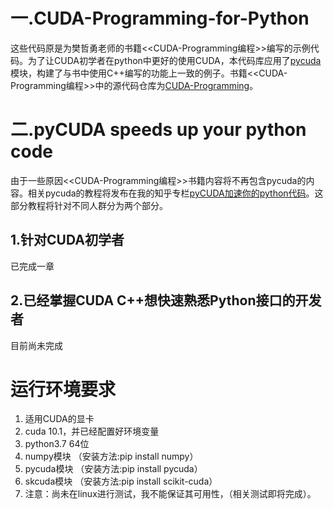 # 一.CUDA-Programming-for-Python
这些代码原是为樊哲勇老师的书籍<<CUDA-Programming编程>>编写的示例代码。为了让CUDA初学者在python中更好的使用CUDA，本代码库应用了[pycuda](https://mathema.tician.de/software/pycuda/)模块，构建了与书中使用C++编写的功能上一致的例子。书籍<<CUDA-Programming编程>>中的源代码仓库为[CUDA-Programming](https://github.com/brucefan1983/CUDA-Programming)。

# 二.pyCUDA speeds up your python code
由于一些原因<<CUDA-Programming编程>>书籍内容将不再包含pycuda的内容。相关pycuda的教程将发布在我的知乎专栏[pyCUDA加速你的python代码](https://zhuanlan.zhihu.com/c_1225467129270927360)。这部分教程将针对不同人群分为两个部分。
## 1.针对CUDA初学者
已完成一章
## 2.已经掌握CUDA C++想快速熟悉Python接口的开发者
目前尚未完成

# 运行环境要求
1. 适用CUDA的显卡
2. cuda 10.1，并已经配置好环境变量
3. python3.7 64位
4. numpy模块  （安装方法:pip install numpy）
5. pycuda模块 （安装方法:pip install pycuda）
6. skcuda模块 （安装方法:pip install scikit-cuda）
7. 注意：尚未在linux进行测试，我不能保证其可用性，（相关测试即将完成）。
